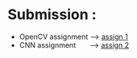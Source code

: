 # Submission :
- OpenCV assignment --> [assign 1](https://github.com/Galacterzz/LS-ML-22b2181-2024-/blob/f54a0694fbf823203f9517f9214defc0fb37259f/Week%203/OpenCV%20Assignment.ipynb)
- CNN assignment &nbsp; &nbsp; &nbsp; --> [assign 2](https://github.com/Galacterzz/LS-ML-22b2181-2024-/blob/ac22ca5fe417177b188b1532f814204b013d5b62/Week%203/CNN%20assignment.ipynb)
